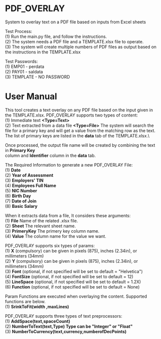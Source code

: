 # PDF_OVERLAY
System to overlay text on a PDF file based on inputs from Excel sheets

Test Process:\
(1) Run the main.py file, and follow the instructions.\
(2) The system needs a PDF file and a TEMPLATE.xlsx file to operate.\
(3) The system will create multiple numbers of PDF files as output based on the instructions in the TEMPLATE.xlsx

Test Passwords:\
(1) EMP01 - perdata\
(2) PAY01 - saldata\
(3) TEMPLATE - NO PASSWORD


# User Manual

This tool creates a text overlay on any PDF file based on the input given in the TEMPLATE.xlsx. PDF_OVERLAY supports two types of content:\
(1) Immediate text **<Type=Text>**\
(2) Text extracted from a data file **<Type=File>**
The system will search the file for a primary key and will get a value from the matching row as the text. The list of primary keys are listed in the **data** tab of the TEMPLATE.xlsx.\

Once processed, the output file name will be created by combining the text in **Primary Key**\
column and **Identifier** column in the **data** tab.

The Required Information to generate a new PDF_OVERLAY File:\
(1) **Date** \
(2) **Year of Assessment**\
(3) **Employers' TIN** \
(4) **Employees Full Name** \
(5) **NIC Number**\
(6) **Birth Day**\
(7) **Date of Join**\
(8) **Basic Salary**

When it extracts data from a file, It considers these arguments:\
(1) **File**  Name of the related .xlsx file.\
(2) **Sheet**  The relevant sheet name.\
(3) **PrimeryKey**  The primery key column name.\
(4) **Value**  The column name for the value we want.

PDF_OVERLAY supports six types of params:\
(1) **X** (compulsory) can be given in pixels (875), inches (2.34in), or millimeters (34mm)\
(2) **Y** (compulsory) can be given in pixels (875), inches (2.34in), or millimeters (34mm)\
(3) **Font** (optional, if not specified will be set to default = "Helvetica")\
(4) **FontSize** (optional, if not specified will be set to default = 12)\
(5) **LineSpace** (optional, if not specified will be set to default = 1.2X)\
(6) **Function** (optional, if not specified will be set to default = None)

Param Functions are executed when overlaying the content. Supported functions are below.\
(1) **SrinkToFit(width ,maxLines)**

PDF_OVERLAY supports three types of text preprocessors:\
(1) **AddSpace(text,spaceCount)**\
(2) **NumberToText(text,Type) Type can be "Integer" or "Float"**\
(3) **NumberToCurrency(text,currency,numberofDecPoints)**
